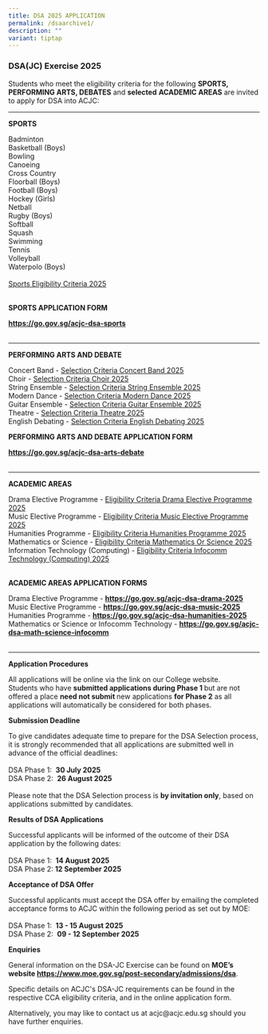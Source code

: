 ```yaml
---
title: DSA 2025 APPLICATION
permalink: /dsaarchive1/
description: ""
variant: tiptap
---
```

<h3>DSA(JC) Exercise 2025</h3>
<p>Students who meet the eligibility criteria for the following <strong>SPORTS, PERFORMING ARTS, DEBATES</strong> and <strong>selected</strong>  <strong>ACADEMIC AREAS</strong> are
invited to apply for DSA into ACJC:</p>
<hr>
<p><strong>SPORTS</strong>
</p>
<p>Badminton
<br>Basketball (Boys)
<br>Bowling
<br>Canoeing
<br>Cross Country
<br>Floorball (Boys)
<br>Football (Boys)
<br>Hockey (Girls)
<br>Netball
<br>Rugby (Boys)
<br>Softball
<br>Squash
<br>Swimming
<br>Tennis
<br>Volleyball
<br>Waterpolo (Boys)
<br>
<br><a href="/files/Dsa/DSA_Sports_Eligibility_Criteria_2025.pdf" rel="noopener nofollow" target="_blank">Sports Eligibility Criteria 2025</a>
<br>
<br>
</p>
<p><strong>SPORTS APPLICATION FORM</strong>
</p>
<p><strong><a href="https://go.gov.sg/acjc-dsa-sports" rel="noopener noreferrer nofollow" target="_blank">https://go.gov.sg/acjc-dsa-sports</a></strong> 
<br>
<br>
</p>
<hr>
<p><strong>PERFORMING ARTS AND DEBATE</strong>
</p>
<p>Concert Band - <a href="/files/Dsa/Eligibility_Criteria_through_Concert_Band_2025.pdf" rel="noopener noreferrer nofollow" target="_blank">Selection Criteria Concert Band 2025</a>
<br>Choir - <a href="/files/Dsa/Eligibility_Criteria_through_Choir_2025.pdf" rel="noopener noreferrer nofollow" target="_blank">Selection Criteria Choir 2025</a> 
<br>String Ensemble - <a href="/files/Dsa/Eligibility_Criteria_through_String_Ensemble_2025.pdf" rel="noopener noreferrer nofollow" target="_blank">Selection Criteria String Ensemble 2025</a> 
<br>Modern Dance - <a href="/files/Dsa/Eligibility_Criteria_through_Modern_Dance_2025.pdf" rel="noopener noreferrer nofollow" target="_blank">Selection Criteria Modern Dance 2025</a> 
<br>Guitar Ensemble - <a href="/files/Dsa/Eligibility_Criteria_through_Guitar_Ensemble_2025.pdf" rel="noopener noreferrer nofollow" target="_blank">Selection Criteria Guitar Ensemble 2025</a> 
<br>Theatre - <a href="/files/Dsa/Eligibility_Criteria_through_Theatre_2025.pdf" rel="noopener noreferrer nofollow" target="_blank">Selection Criteria Theatre 2025</a> 
<br>English Debating - <a href="/files/Dsa/Eligibility_Criteria_through_English_Debating_2025.pdf" rel="noopener noreferrer nofollow" target="_blank">Selection Criteria English Debating 2025</a>
</p>
<p></p>
<p><strong>PERFORMING ARTS AND DEBATE APPLICATION FORM</strong>
</p>
<p><strong><a href="https://go.gov.sg/acjc-dsa-arts-debate" rel="noopener noreferrer nofollow" target="_blank">https://go.gov.sg/acjc-dsa-arts-debate</a></strong> 
<br>
<br>
</p>
<hr>
<p><strong>ACADEMIC AREAS</strong>
</p>
<p>Drama Elective Programme - <a href="/files/Dsa/Eligibility_Criteria_Drama_Elective_Programme_2025.pdf" rel="noopener noreferrer nofollow" target="_blank">Eligibility Criteria Drama Elective Programme 2025</a> 
<br>Music Elective Programme - <a href="/files/Dsa/Eligibility_Criteria_Music_Elective_Programme_2025.pdf" rel="noopener noreferrer nofollow" target="_blank">Eligibility Criteria Music Elective Programme 2025</a>
<a href="/files/Dsa/Eligibility_Criteria_Music_Elective_Programme_2024.pdf" rel="noopener noreferrer nofollow" target="_blank"></a>
<br>Humanities Programme - <a href="/files/Dsa/Eligibility_Criteria_Humanities_Programme_2025.pdf" rel="noopener noreferrer nofollow" target="_blank">Eligibility Criteria Humanities Programme 2025</a>
<br>Mathematics or Science - <a href="/files/Dsa/Eligibility_Criteria_Mathematics_or_Science_2025.pdf" rel="noopener noreferrer nofollow" target="_blank">Eligibility Criteria Mathematics Or Science 2025</a>
<br>Information Technology (Computing) - <a href="/files/Dsa/Eligibility_Criteria_Infocomm_Technology__Computing__2024.pdf" rel="noopener noreferrer nofollow" target="_blank">Eligibility Criteria Infocomm Technology (Computing) 2025</a> 
<br>
<br>
</p>
<p><strong>ACADEMIC AREAS APPLICATION FORMS</strong>
</p>
<p>Drama Elective Programme - <strong><a href="https://go.gov.sg/acjc-dsa-drama-2025" rel="noopener noreferrer nofollow" target="_blank">https://go.gov.sg/acjc-dsa-drama-2025</a> </strong>
<br>Music Elective Programme - <strong><a href="https://go.gov.sg/acjc-dsa-music-2025" rel="noopener noreferrer nofollow" target="_blank">https://go.gov.sg/acjc-dsa-music-2025</a></strong> 
<br>Humanities Programme - <strong><a href="https://go.gov.sg/acjc-dsa-humanities-2025" rel="noopener noreferrer nofollow" target="_blank">https://go.gov.sg/acjc-dsa-humanities-2025</a></strong> 
<br>Mathematics or Science or Infocomm Technology - <strong><a href="https://go.gov.sg/acjc-dsa-math-science-infocomm" rel="noopener noreferrer nofollow" target="_blank">https://go.gov.sg/acjc-dsa-math-science-infocomm </a></strong>
<br>
<br>
</p>
<hr>
<p><strong>Application Procedures</strong>
</p>
<p>All applications will be online via the link on our College website.
<br>Students who have <strong>submitted applications during Phase 1 </strong>but
are not offered a place <strong>need not submit </strong>new applications <strong>for Phase 2</strong> as
all applications will automatically be considered for both phases.</p>
<p><strong>Submission Deadline</strong>
</p>
<p>To give candidates adequate time to prepare for the DSA Selection process,
it is strongly recommended that all applications are submitted well in
advance of the official deadlines:
<br>
<br>DSA Phase 1:&nbsp;&nbsp;<strong>30 July 2025</strong> 
<br>DSA Phase 2: &nbsp;<strong>26 August 2025</strong> 
<br>
<br>Please note that the DSA Selection process is <strong>by invitation only</strong>,
based on applications submitted by candidates.</p>
<p><strong>Results of DSA Applications</strong>
</p>
<p>Successful applicants will be informed of the outcome of their DSA application
by the following dates:
<br>
<br>DSA Phase 1: &nbsp;<strong>14 August 2025</strong> 
<br>DSA Phase 2: <strong>12 September 2025</strong> 
<br>
</p>
<p><strong>Acceptance of DSA Offer</strong>
</p>
<p>Successful applicants must accept the DSA offer by emailing the completed
acceptance forms to ACJC within the following period as set out by MOE:
<br>
<br>DSA Phase 1: &nbsp;<strong>13 - 15 August 2025</strong> 
<br>DSA Phase 2: &nbsp;<strong>09 - 12 September 2025</strong>
<br>
</p>
<p><strong>Enquiries</strong>
</p>
<p>General information on the DSA-JC Exercise can be found on <strong>MOE’s website <a href="https://www.moe.gov.sg/post-secondary/admissions/dsa" rel="noopener noreferrer nofollow" target="_blank">https://www.moe.gov.sg/post-secondary/admissions/dsa</a></strong>.</p>
<p>Specific details on ACJC's DSA-JC requirements can be found in the respective
CCA eligibility criteria, and in the online application form.
<br>
</p>
<p>Alternatively, you may like to contact us at acjc@acjc.edu.sg should you
have further enquiries.</p>